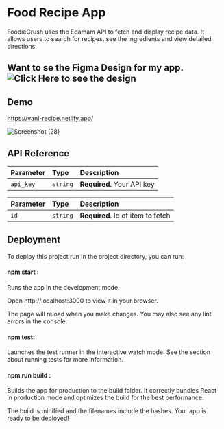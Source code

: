
# Food Recipe App

FoodieCrush uses the Edamam API to fetch and display recipe data. It allows users to search for recipes, see the ingredients and view detailed directions.

## Want to se the Figma Design for my app. ![Click Here](https://www.figma.com/file/59sVMMCzchP7bWwbx5N6Ed/Untitled?type=design&node-id=0%3A1&mode=design&t=Ojv8RfAwRf0zyQjZ-1) to see the design

## Demo
https://vani-recipe.netlify.app/


![Screenshot (28)](https://github.com/vanisaxena/Food-Recipe-Finder/assets/71544568/2dcdcd69-a8c7-47c4-96b8-875644baae2e)

## API Reference


| Parameter | Type     | Description                |
| :-------- | :------- | :------------------------- |
| `api_key` | `string` | **Required**. Your API key |


| Parameter | Type     | Description                       |
| :-------- | :------- | :-------------------------------- |
| `id`      | `string` | **Required**. Id of item to fetch |



## Deployment

To deploy this project run
In the project directory, you can run:

 #### npm start :
Runs the app in the development mode.

Open http://localhost:3000 to view it in your browser.

The page will reload when you make changes.
You may also see any lint errors in the console.

#### npm test:
Launches the test runner in the interactive watch mode.
See the section about running tests for more information.

#### npm run build :
Builds the app for production to the build folder.
It correctly bundles React in production mode and optimizes the build for the best performance.

The build is minified and the filenames include the hashes.
Your app is ready to be deployed!

